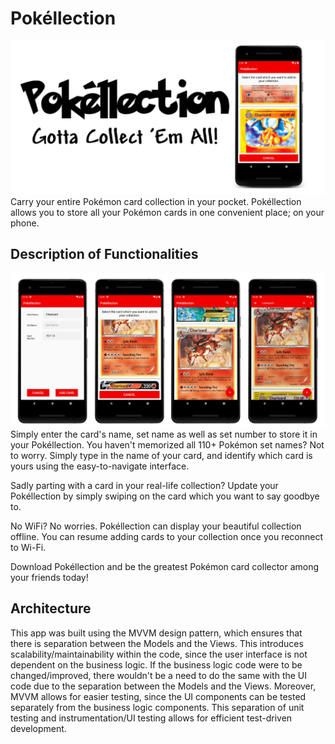 # Pokéllection
![logo](https://github.com/nkrishna0609/Pokellection/blob/master/readmeImages/pokellection_feature_graphic.png)
Carry your entire Pokémon card collection in your pocket. Pokéllection allows you to store all your Pokémon cards in one convenient place; on your phone.

## Description of Functionalities ##
![logo](https://github.com/nkrishna0609/Pokellection/blob/master/readmeImages/pokellection_ss.png)
Simply enter the card's name, set name as well as set number to store it in your Pokéllection. You haven't memorized all 110+ Pokémon set names? Not to worry. Simply type in the name of your card, and identify which card is yours using the easy-to-navigate interface.

Sadly parting with a card in your real-life collection? Update your Pokéllection by simply swiping on the card which you want to say goodbye to.

No WiFi? No worries. Pokéllection can display your beautiful collection offline. You can resume adding cards to your collection once you reconnect to Wi-Fi.

Download Pokéllection and be the greatest Pokémon card collector among your friends today!

## Architecture ##
This app was built using the MVVM design pattern, which ensures that there is separation between the Models and the Views. This introduces scalability/maintainability within the code, since the user interface is not dependent on the business logic. If the business logic code were to be changed/improved, there wouldn't be a need to do the same with the UI code due to the separation between the Models and the Views. Moreover, MVVM allows for easier testing, since the UI components can be tested separately from the business logic components. This separation of unit testing and instrumentation/UI testing allows for efficient test-driven development.
